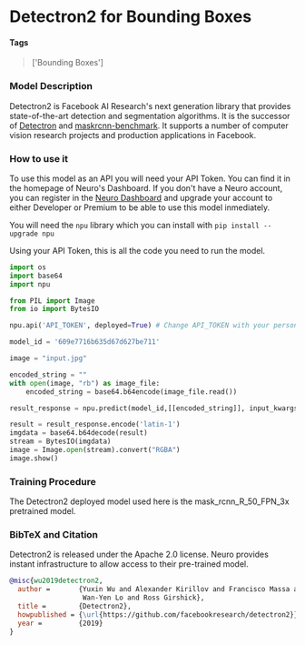 # Detectron2 for Bounding Boxes

#### Tags

> ['Bounding Boxes']

### Model Description

Detectron2 is Facebook AI Research's next generation library
that provides state-of-the-art detection and segmentation algorithms.
It is the successor of
[Detectron](https://github.com/facebookresearch/Detectron/)
and [maskrcnn-benchmark](https://github.com/facebookresearch/maskrcnn-benchmark/).
It supports a number of computer vision research projects and production applications in Facebook.

### How to use it

To use this model as an API you will need your API Token. You can find it in the homepage of Neuro's Dashboard. If you don't have a Neuro account, you can register in the [Neuro Dashboard](https://dashboard.getneuro.ai/) and upgrade your account to either Developer or Premium to be able to use this model inmediately.

You will need the `npu` library which you can install with `pip install --upgrade npu`

Using your API Token, this is all the code you need to run the model.

```python
import os
import base64
import npu

from PIL import Image
from io import BytesIO

npu.api('API_TOKEN', deployed=True) # Change API_TOKEN with your personal API token

model_id = '609e7716b635d67d627be711'

image = "input.jpg"

encoded_string = ""
with open(image, "rb") as image_file:
    encoded_string = base64.b64encode(image_file.read())

result_response = npu.predict(model_id,[[encoded_string]], input_kwargs={"render_boxes": True})[0]

result = result_response.encode('latin-1')
imgdata = base64.b64decode(result)
stream = BytesIO(imgdata)
image = Image.open(stream).convert("RGBA")
image.show()
```

### Training Procedure

The Detectron2 deployed model used here is the mask_rcnn_R_50_FPN_3x pretrained model.

### BibTeX and Citation

Detectron2 is released under the Apache 2.0 license. Neuro provides instant infrastructure to allow access to their pre-trained model.

```bibtex
@misc{wu2019detectron2,
  author =       {Yuxin Wu and Alexander Kirillov and Francisco Massa and
                  Wan-Yen Lo and Ross Girshick},
  title =        {Detectron2},
  howpublished = {\url{https://github.com/facebookresearch/detectron2}},
  year =         {2019}
}
```
